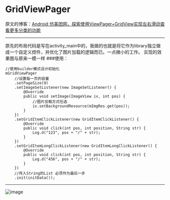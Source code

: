 # GridViewPager
原文的博客：[Android 仿美团网，探索使用ViewPager+GridView实现左右滑动查看更多分类的功能](http://blog.csdn.net/qq_20785431/article/details/52528404) 

---
原先的布局代码是写在activity_main中的，我做的也就是将它作为library独立做成一个自定义控件，并优化了图片加载的逻辑而已。一点微小的工作。
实现的效果图与原来一模一样
###使用：
```
//使用builder模式设计初始化
mGridViewPager
    //设置每一页的容量
    .setPageSize(9)
    .setImageSetListener(new ImageSetListener() {
        @Override
        public void setImage(ImageView iv, int pos) {
            //图片加载方式任选
            iv.setBackgroundResource(mImgRes.get(pos));
        }
    })
    .setGridItemClickListener(new GridItemClickListener() {
        @Override
        public void click(int pos, int position, String str) {
            Log.d("123", pos + "/" + str);
        }
    })
    .setGridItemLongClickListener(new GridItemLongClickListener() {
        @Override
        public void click(int pos, int position, String str) {
            Log.d("456", pos + "/" + str);
        }
    })
    //传入String的List 必须作为最后一步
    .init(initData());
```

---
![image](https://github.com/hkq325800/GridViewPager/blob/master/20160913185125647.gif?raw=true)